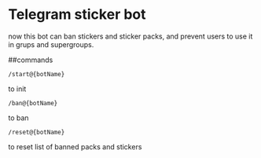 # Telegram sticker bot

now this bot can ban stickers and sticker packs, and prevent users to use it in grups and supergroups.

##commands
```
/start@{botName}
```
to init

```
/ban@{botName}
```
to ban

```
/reset@{botName}
```
to reset list of banned packs and stickers


